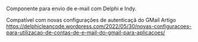 Componente para envio de e-mail com Delphi e Indy.

Compatível com novas configurações de autenticaçã do GMail
Artigo https://delphicleancode.wordpress.com/2022/05/30/novas-configuracoes-para-utilizacao-de-contas-de-e-mail-do-gmail-para-aplicacoes/ 
